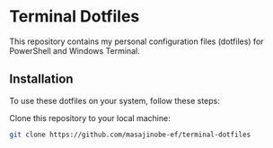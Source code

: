 # Terminal Dotfiles

This repository contains my personal configuration files (dotfiles) for PowerShell and Windows Terminal.

## Installation

To use these dotfiles on your system, follow these steps:

Clone this repository to your local machine:

```bash
git clone https://github.com/masajinobe-ef/terminal-dotfiles
```

